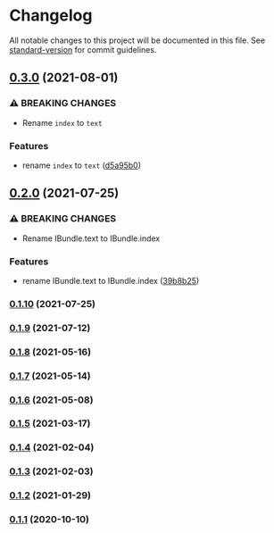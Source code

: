 # Changelog

All notable changes to this project will be documented in this file. See [standard-version](https://github.com/conventional-changelog/standard-version) for commit guidelines.

## [0.3.0](https://github.com/BlackGlory/bundle/compare/v0.2.0...v0.3.0) (2021-08-01)


### ⚠ BREAKING CHANGES

* Rename `index` to `text`

### Features

* rename `index` to `text` ([d5a95b0](https://github.com/BlackGlory/bundle/commit/d5a95b0347888b5c23fb2971bbb98cf7a3acab04))

## [0.2.0](https://github.com/BlackGlory/bundle/compare/v0.1.10...v0.2.0) (2021-07-25)


### ⚠ BREAKING CHANGES

* Rename IBundle.text to IBundle.index

### Features

* rename IBundle.text to IBundle.index ([39b8b25](https://github.com/BlackGlory/bundle/commit/39b8b251b40cda4b59d6b2974f73e653373a0ffc))

### [0.1.10](https://github.com/BlackGlory/bundle/compare/v0.1.9...v0.1.10) (2021-07-25)

### [0.1.9](https://github.com/BlackGlory/bundle/compare/v0.1.8...v0.1.9) (2021-07-12)

### [0.1.8](https://github.com/BlackGlory/bundle/compare/v0.1.7...v0.1.8) (2021-05-16)

### [0.1.7](https://github.com/BlackGlory/bundle/compare/v0.1.6...v0.1.7) (2021-05-14)

### [0.1.6](https://github.com/BlackGlory/bundle/compare/v0.1.5...v0.1.6) (2021-05-08)

### [0.1.5](https://github.com/BlackGlory/bundle/compare/v0.1.4...v0.1.5) (2021-03-17)

### [0.1.4](https://github.com/BlackGlory/bundle/compare/v0.1.3...v0.1.4) (2021-02-04)

### [0.1.3](https://github.com/BlackGlory/bundle/compare/v0.1.2...v0.1.3) (2021-02-03)

### [0.1.2](https://github.com/BlackGlory/bundle/compare/v0.1.1...v0.1.2) (2021-01-29)

### [0.1.1](https://github.com/BlackGlory/bundle/compare/v0.1.0...v0.1.1) (2020-10-10)
